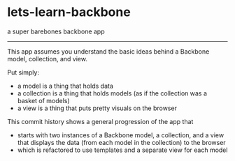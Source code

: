# lets-learn-backbone
a super barebones backbone app

---

This app assumes you understand the basic ideas behind a Backbone model, collection, and view.

Put simply:
* a model is a thing that holds data
* a collection is a thing that holds models (as if the collection was a basket of models)
* a view is a thing that puts pretty visuals on the browser

This commit history shows a general progression of the app that
* starts with two instances of a Backbone model, a collection, and a view that displays the data (from each model in the collection) to the browser
* which is refactored to use templates and a separate view for each model
